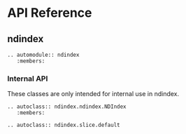 # API Reference

## ndindex

```eval_rst
.. automodule:: ndindex
   :members:

```

### Internal API

These classes are only intended for internal use in ndindex.

```eval_rst
.. autoclass:: ndindex.ndindex.NDIndex
   :members:

.. autoclass:: ndindex.slice.default

```
